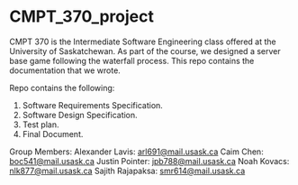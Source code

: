 # CMPT_370_project
CMPT 370 is the Intermediate Software Engineering class offered at the University of Saskatchewan. As part of the course, we designed a server base game following the waterfall process. This repo contains the documentation that we wrote. 

Repo contains the following:
1. Software Requirements Specification.
2. Software Design Specification.
3. Test plan.
4. Final Document. 

Group Members:
Alexander Lavis: arl691@mail.usask.ca
Caim Chen: boc541@mail.usask.ca
Justin Pointer: jpb788@mail.usask.ca
Noah Kovacs: nlk877@mail.usask.ca
Sajith Rajapaksa: smr614@mail.usask.ca


 
 
